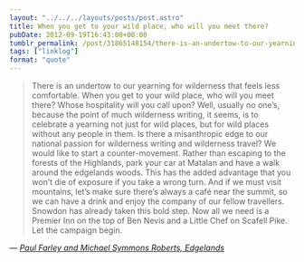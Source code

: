 ```yaml
---
layout: "../../../layouts/posts/post.astro"
title: When you get to your wild place, who will you meet there?
pubDate: 2012-09-19T16:43:00+00:00
tumblr_permalink: /post/31865148154/there-is-an-undertow-to-our-yearning-for
tags: ["linklog"]
format: "quote"
---
```


> There is an undertow to our yearning for wilderness that feels less comfortable. When you get to your wild place, who will you meet there? Whose hospitality will you call upon? Well, usually no one&rsquo;s, because the point of much wilderness writing, it seems, is to celebrate a yearning not just for wild places, but for wild places without any people in them. Is there a misanthropic edge to our national passion for wilderness writing and wilderness travel? We would like to start a counter-movement. Rather than escaping to the forests of the Highlands, park your car at Matalan and have a walk around the edgelands woods. This has the added advantage that you won&rsquo;t die of exposure if you take a wrong turn. And if we must visit mountains, let&rsquo;s make sure there&rsquo;s always a café near the summit, so we can have a drink and enjoy the company of our fellow travellers. Snowdon has already taken this bold step. Now all we need is a Premier Inn on the top of Ben Nevis and a Little Chef on Scafell Pike. Let the campaign begin.

— <cite>[Paul Farley and Michael Symmons Roberts, _Edgelands_](https://www.goodreads.com/book/show/10480664-edgelands)</cite>
